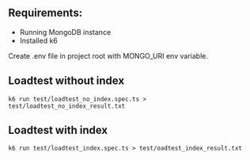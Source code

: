 ## Requirements:

- Running MongoDB instance
- Installed k6

Create .env file in project root with MONGO_URI env variable.

## Loadtest without index
```k6 run test/loadtest_no_index.spec.ts > test/loadtest_no_index_result.txt```

## Loadtest with index
```k6 run test/loadtest_index.spec.ts > test/oadtest_index_result.txt```
